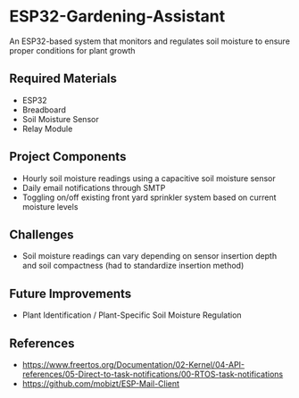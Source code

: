 # ESP32-Gardening-Assistant

An ESP32-based system that monitors and regulates soil moisture to ensure proper conditions for plant growth

## Required Materials

* ESP32
* Breadboard
* Soil Moisture Sensor
* Relay Module

## Project Components

* Hourly soil moisture readings using a capacitive soil moisture sensor
* Daily email notifications through SMTP
* Toggling on/off existing front yard sprinkler system based on current moisture levels

## Challenges

* Soil moisture readings can vary depending on sensor insertion depth and soil compactness (had to standardize insertion method)

## Future Improvements

* Plant Identification / Plant-Specific Soil Moisture Regulation

## References

* <https://www.freertos.org/Documentation/02-Kernel/04-API-references/05-Direct-to-task-notifications/00-RTOS-task-notifications>
* <https://github.com/mobizt/ESP-Mail-Client>
